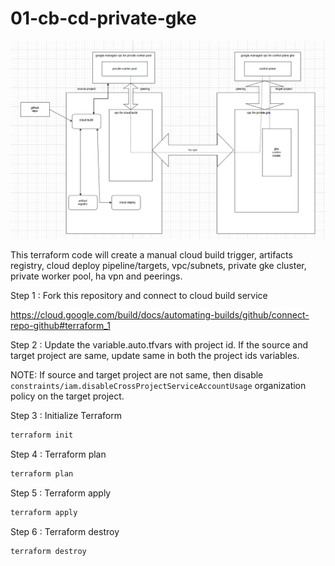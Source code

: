 # 01-cb-cd-private-gke

![Screenshot](private_gke_ci_cd.png)

This terraform code will create a manual cloud build trigger, artifacts registry, cloud deploy pipeline/targets, vpc/subnets, private gke cluster, private worker pool, ha vpn and peerings.

Step 1 : Fork this repository and connect to cloud build service

https://cloud.google.com/build/docs/automating-builds/github/connect-repo-github#terraform_1

Step 2 : Update the variable.auto.tfvars with project id. If the source and target project are same, update same in both the project ids variables.

NOTE: If source and target project are not same, then disable `constraints/iam.disableCrossProjectServiceAccountUsage` organization policy on the target project.

Step 3 : Initialize Terraform

```BASH
terraform init
```

Step 4 : Terraform plan

```BASH
terraform plan
```

Step 5 : Terraform apply

```BASH
terraform apply
```

Step 6 : Terraform destroy

```BASH
terraform destroy
```
